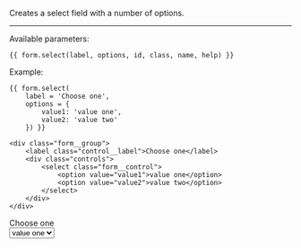 Creates a select field with a number of options.

----

Available parameters:

	{{ form.select(label, options, id, class, name, help) }}

Example:

	{{ form.select(
        label = 'Choose one', 
        options = {
            value1: 'value one', 
            value2: 'value two'
        }) }}

	<div class="form__group">
        <label class="control__label">Choose one</label>
        <div class="controls">
            <select class="form__control">
            	<option value="value1">value one</option>
            	<option value="value2">value two</option>
            </select>
        </div>
    </div>

<form class="form--horizontal">
<div class="form__group">
    <label class="control__label">Choose one</label>
    <div class="controls">
        <select class="form__control">
        	<option value="value1">value one</option>
        	<option value="value2">value two</option>
        </select>
    </div>
</div>
</form>
